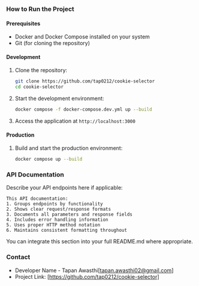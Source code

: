 ### How to Run the Project

#### Prerequisites
- Docker and Docker Compose installed on your system
- Git (for cloning the repository)

#### Development
1. Clone the repository:
   ```bash
   git clone https://github.com/tap0212/cookie-selector
   cd cookie-selector
   ```

2. Start the development environment:
   ```bash
   docker compose -f docker-compose.dev.yml up --build
   ```

3. Access the application at `http://localhost:3000`

#### Production
1. Build and start the production environment:
   ```bash
   docker compose up --build
   ```


### API Documentation
Describe your API endpoints here if applicable:

```
This API documentation:
1. Groups endpoints by functionality
2. Shows clear request/response formats
3. Documents all parameters and response fields
4. Includes error handling information
5. Uses proper HTTP method notation
6. Maintains consistent formatting throughout
```

You can integrate this section into your full README.md where appropriate.


### Contact
- Developer Name - Tapan Awasthi[tapan.awasthi02@gmail.com]
- Project Link: [https://github.com/tap0212/cookie-selector]
